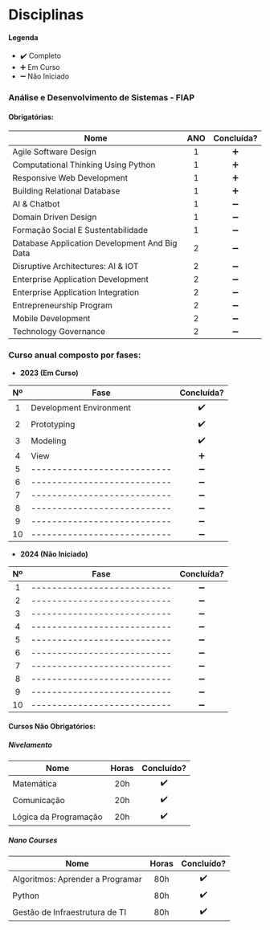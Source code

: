 
# Disciplinas

#### Legenda
* :heavy_check_mark:  Completo
* :heavy_plus_sign:   Em Curso
* :heavy_minus_sign:  Não Iniciado


### Análise e Desenvolvimento de Sistemas - FIAP

#### Obrigatórias:

| Nome                                                                        | ANO|  Concluída?        |
| --------------------------------------------------------------------------- |:-: | :----------------: |
| Agile Software Design                                                       | 1  | :heavy_plus_sign:  |
| Computational Thinking Using Python                                         | 1  | :heavy_plus_sign:  |
| Responsive Web Development                                                  | 1  | :heavy_plus_sign:  |
| Building Relational Database                                                | 1  | :heavy_plus_sign:  |
| AI & Chatbot                                                                | 1  | :heavy_minus_sign: |
| Domain Driven Design                                                        | 1  | :heavy_minus_sign: |
| Formação Social E Sustentabilidade                                          | 1  | :heavy_minus_sign: |
| Database Application Development And Big Data                               | 2  | :heavy_minus_sign: |
| Disruptive Architectures: AI & IOT                                          | 2  | :heavy_minus_sign: |
| Enterprise Application Development                                          | 2  | :heavy_minus_sign: |
| Enterprise Application Integration                                          | 2  | :heavy_minus_sign: |
| Entrepreneurship Program                                                    | 2  | :heavy_minus_sign: |
| Mobile Development                                                          | 2  | :heavy_minus_sign: |
| Technology Governance                                                       | 2  | :heavy_minus_sign: |

### Curso anual composto por fases:

* **2023 (Em Curso)**

|  Nº | Fase                                                                 |  Concluída?        |
| :--:| -------------------------------------------------------------------- | :----------------: |
|  1  | Development Environment                                              | :heavy_check_mark: |
|  2  | Prototyping                                                          | :heavy_check_mark: |
|  3  | Modeling                                                             | :heavy_check_mark: |
|  4  | View                                                                 | :heavy_plus_sign:  |
|  5  | ---------------------------                                          | :heavy_minus_sign: |
|  6  | ---------------------------                                          | :heavy_minus_sign: |
|  7  | ---------------------------                                          | :heavy_minus_sign: |
|  8  | ---------------------------                                          | :heavy_minus_sign: |
|  9  | ---------------------------                                          | :heavy_minus_sign: |
|  10 | ---------------------------                                          | :heavy_minus_sign: |


* **2024 (Não Iniciado)**

|  Nº | Fase                                                                 |  Concluída?        |
| :--:| -------------------------------------------------------------------- | :----------------: |
|  1  | ---------------------------                                          | :heavy_minus_sign: |
|  2  | ---------------------------                                          | :heavy_minus_sign: |
|  3  | ---------------------------                                          | :heavy_minus_sign: |
|  4  | ---------------------------                                          | :heavy_minus_sign: |
|  5  | ---------------------------                                          | :heavy_minus_sign: |
|  6  | ---------------------------                                          | :heavy_minus_sign: |
|  7  | ---------------------------                                          | :heavy_minus_sign: |
|  8  | ---------------------------                                          | :heavy_minus_sign: |
|  9  | ---------------------------                                          | :heavy_minus_sign: |
|  10 | ---------------------------                                          | :heavy_minus_sign: |


#### Cursos Não Obrigatórios:

##### Nivelamento

| Nome                                                                     | Horas|  Concluído?        |
| ------------------------------------------------------------------------ |  :-: | :----------------: |
| Matemática                                                               |  20h | :heavy_check_mark: |
| Comunicação                                                              |  20h | :heavy_check_mark: |
| Lógica da Programação                                                    |  20h | :heavy_check_mark: |

##### Nano Courses

| Nome                                                                     | Horas|  Concluído?        |
| ------------------------------------------------------------------------ |  :-: | :----------------: |
| Algoritmos: Aprender a Programar                                         | 80h  | :heavy_check_mark: |
| Python                                                                   | 80h  | :heavy_check_mark: |
| Gestão de Infraestrutura de TI                                           | 80h  | :heavy_check_mark: |

